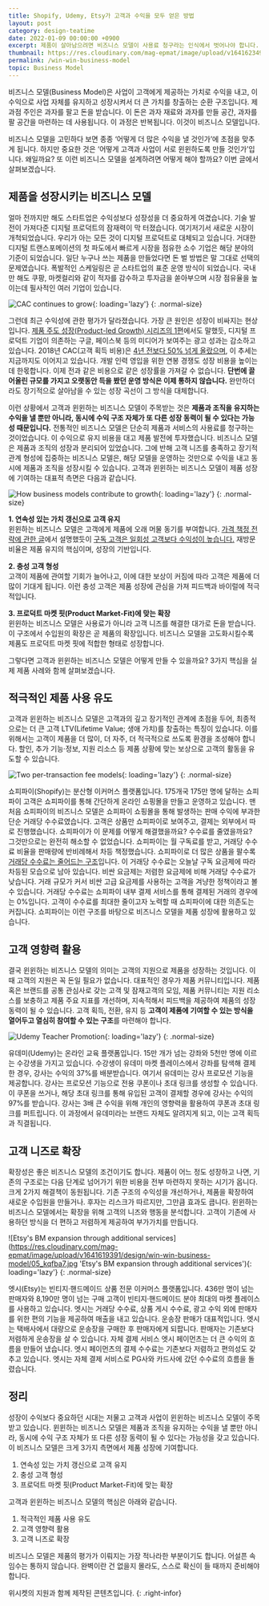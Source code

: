 ```yaml
---
title: Shopify, Udemy, Etsy가 고객과 수익을 모두 얻은 방법
layout: post
category: design-teatime
date: 2022-01-09 00:00:00 +0900
excerpt: 제품이 살아남으려면 비즈니스 모델이 사용료 청구라는 인식에서 벗어나야 합니다. 고객과 윈윈하는 비즈니스 모델의 3가지 조건을 살펴봅니다.
thumbnail: https://res.cloudinary.com/mag-epmat/image/upload/v1641623493/design/win-win-business-model/00_xswbs8.jpg
permalink: /win-win-business-model
topic: Business Model
---
```


비즈니스 모델(Business Model)은 사업이 고객에게 제공하는 가치로 수익을 내고, 이 수익으로 사업 자체를 유지하고 성장시켜서 더 큰 가치를 창출하는 순환 구조입니다. 제과점 주인은 과자를 팔고 돈을 받습니다. 이 돈은 과자 재료와 과자를 만들 공간, 과자를 팔 공간을 마련하는 데 사용됩니다. 이 과정은 반복됩니다. 이것이 비즈니스 모델입니다.

비즈니스 모델을 고민하다 보면 종종 ‘어떻게 더 많은 수익을 낼 것인가’에 초점을 맞추게 됩니다. 하지만 중요한 것은 ‘어떻게 고객과 사업이 서로 윈윈하도록 만들 것인가’입니다. 왜일까요? 또 이런 비즈니스 모델을 설계하려면 어떻게 해야 할까요? 이번 글에서 살펴보겠습니다.

## 제품을 성장시키는 비즈니스 모델

얼마 전까지만 해도 스타트업은 수익성보다 성장성을 더 중요하게 여겼습니다. 기술 발전이 가져다준 디지털 프로덕트의 잠재력이 막 터졌습니다. 여기저기서 새로운 시장이 개척되었습니다. 우리가 아는 모든 것이 디지털 프로덕트로 대체되고 있습니다. 거대한 디지털 트랜스포메이션의 첫 파도에서 빠르게 시장을 점유한 소수 기업은 해당 분야의 기준이 되었습니다. 일단 누구나 쓰는 제품을 만들었다면 돈 벌 방법은 말 그대로 선택의 문제였습니다. 폭발적인 스케일링은 곧 스타트업의 표준 운영 방식이 되었습니다. 국내만 해도 쿠팡, 마켓컬리와 같이 적자를 감수하고 투자금을 쏟아부으며 시장 점유율을 높이는데 필사적인 여러 기업이 있습니다.

![CAC continues to grow](https://res.cloudinary.com/mag-epmat/image/upload/v1641619391/design/win-win-business-model/01_xwjsfv.jpg 'CAC continues to grow'){: loading='lazy'}
{: .normal-size}

그런데 최근 수익성에 관한 평가가 달라졌습니다. 가장 큰 원인은 성장이 비싸지는 현상입니다. <a title='매거진 입맛 - 알아서 팔리는 제품을 만드는 제품 주도 성장(Product-led Growth) 방법론' href='/introduce-product-led-growth' target='_blank' rel='noopener'>제품 주도 성장(Product-led Growth) 시리즈의 1편</a>에서도 말했듯, 디지털 프로덕트 기업이 의존하는 구글, 페이스북 등의 미디어가 보여주는 광고 성과는 감소하고 있습니다. 2018년 CAC(고객 획득 비용)은 <a title='Patrick Campbell(ProfitWell), 2018 - The SaaS Freemium Model: Great for Acquisition, Not for Revenue' href='https://www.profitwell.com/recur/all/state-of-freemium?refer=mag_epmat' target='_blank' rel='noopener'>4년 전보다 50% 넘게 올랐으며</a>, 이 추세는 지금까지도 이어지고 있습니다. 개발 인력 영입을 위한 연봉 경쟁도 성장 비용을 높이는데 한몫합니다. 이제 전과 같은 비용으로 같은 성장률을 가져갈 수 없습니다. **단번에 끌어올린 규모를 가지고 오랫동안 득을 봤던 운영 방식은 이제 통하지 않습니다.** 완만하더라도 장기적으로 살아남을 수 있는 성장 곡선이 그 방식을 대체합니다.

이런 상황에서 고객과 윈윈하는 비즈니스 모델이 주목받는 것은 **제품과 조직을 유지하는 수익을 낼 뿐만 아니라, 동시에 수익 구조 자체가 또 다른 성장 동력이 될 수 있다는 가능성 때문입니다.** 전통적인 비즈니스 모델은 단순히 제품과 서비스의 사용료를 청구하는 것이었습니다. 이 수익으로 유지 비용을 대고 제품 발전에 투자했습니다. 비즈니스 모델은 제품과 조직의 성장과 분리되어 있었습니다. 그에 반해 고객 니즈를 충족하고 장기적 관계 형성에 집중하는 비즈니스 모델은, 해당 모델을 운영하는 것만으로 수익을 내고 동시에 제품과 조직을 성장시킬 수 있습니다. 고객과 윈윈하는 비즈니스 모델이 제품 성장에 기여하는 대표적 측면은 다음과 같습니다.

![How business models contribute to growth](https://res.cloudinary.com/mag-epmat/image/upload/v1641619392/design/win-win-business-model/02_f2rdid.jpg 'How business models contribute to growth'){: loading='lazy'}
{: .normal-size}

**1. 연속성 있는 가치 갱신으로 고객 유지**  
윈윈하는 비즈니스 모델은 고객에게 제품에 오래 머물 동기를 부여합니다. <a title='매거진 입맛 - 결국 가격이 모든 것을 결정한다. 5가지 구독 서비스 가격 책정 전략' href='/pricing-strategies' target='_blank' rel='noopener'>가격 책정 전략에 관한 글</a>에서 설명했듯이 <a title='Erin Dorshorst(Salesforce), 2020 - A Subscription Service can Increase Your Bottom Line' href='https://www.salesforce.com/blog/grow-commerce-subscription-service/?refer=mag_epmat' target='_blank' rel='noopener'>구독 고객은 일회성 고객보다 수익성이 높습니다.</a> 재방문 비율은 제품 유지의 핵심이며, 성장의 기반입니다.

**2. 충성 고객 형성**  
고객이 제품에 관여할 기회가 늘어나고, 이에 대한 보상이 커짐에 따라 고객은 제품에 더 많이 기대게 됩니다. 이런 충성 고객은 제품 성장에 관심을 가져 피드백과 바이럴에 적극적입니다.

**3. 프로덕트 마켓 핏(Product Market-Fit)에 맞는 확장**  
윈윈하는 비즈니스 모델은 사용료가 아니라 고객 니즈를 해결한 대가로 돈을 받습니다. 이 구조에서 수입원의 확장은 곧 제품의 확장입니다. 비즈니스 모델을 고도화시킬수록 제품도 프로덕트 마켓 핏에 적합한 형태로 성장합니다.

그렇다면 고객과 윈윈하는 비즈니스 모델은 어떻게 만들 수 있을까요? 3가지 핵심을 실제 제품 사례와 함께 살펴보겠습니다.

## 적극적인 제품 사용 유도

고객과 윈윈하는 비즈니스 모델은 고객과의 깊고 장기적인 관계에 초점을 두어, 최종적으로는 더 큰 고객 LTV(Lifetime Value; 생애 가치)를 창출하는 특징이 있습니다. 이를 위해서는 고객이 제품을 더 많이, 더 자주, 더 적극적으로 쓰도록 환경을 조성해야 합니다. 할인, 추가 기능·정보, 지원 리소스 등 제품 상황에 맞는 보상으로 고객의 활동을 유도할 수 있습니다.

![Two per-transaction fee models](https://res.cloudinary.com/mag-epmat/image/upload/v1641619391/design/win-win-business-model/03_gpx5tt.jpg 'Two per-transaction fee models'){: loading='lazy'}
{: .normal-size}

쇼피파이(Shopify)는 분산형 이커머스 플랫폼입니다. 175개국 175만 명에 달하는 쇼피파이 고객은 쇼피파이를 통해 간단하게 온라인 쇼핑몰을 만들고 운영하고 있습니다. 맨 처음 쇼피파이의 비즈니스 모델은 쇼피파이 쇼핑몰을 통해 발생하는 판매 수익에 부과한 단순 거래당 수수료였습니다. 고객은 상품만 쇼피파이로 보여주고, 결제는 외부에서 따로 진행했습니다. 쇼피파이가 이 문제를 어떻게 해결했을까요? 수수료를 줄였을까요? 그것만으로는 완전히 해소할 수 없었습니다. 쇼피파이는 월 구독료를 받고, 거래당 수수료 비율을 판매량에 반비례해서 차등 책정했습니다. 쇼피파이로 더 많은 상품을 팔수록 <a title='Chris Hladczuk(Threads by Chris Hlad), 2021 - 🏂 Snowboards to $160 billion biz' href='https://www.getrevue.co/profile/chrishlad/issues/snowboards-to-160-billion-biz-783990?refer=mag_epmat' target='_blank' rel='noopener'>거래당 수수료는 줄어드는 구조</a>입니다. 이 거래당 수수료는 오늘날 구독 요금제에 따라 차등된 모습으로 남아 있습니다. 비싼 요금제는 저렴한 요금제에 비해 거래당 수수료가 낮습니다. 거래 규모가 커서 비싼 고급 요금제를 사용하는 고객을 겨냥한 정책이라고 볼 수 있습니다. 거래당 수수료는 쇼피파이 내부 결제 서비스를 통해 결제된 거래의 경우에는 0%입니다. 고객이 수수료를 최대한 줄이고자 노력할 때 쇼피파이에 대한 의존도는 커집니다. 쇼피파이는 이런 구조를 바탕으로 비즈니스 모델을 제품 성장에 활용하고 있습니다.

## 고객 영향력 활용

결국 윈윈하는 비즈니스 모델의 의미는 고객의 지원으로 제품을 성장하는 것입니다. 이때 고객의 지원은 꼭 돈일 필요가 없습니다. 대표적인 경우가 제품 커뮤니티입니다. 제품 혹은 브랜드를 공통 관심사로 갖는 고객 및 잠재고객의 모임, 제품 커뮤니티는 지원 리소스를 보충하고 제품 주요 지표를 개선하며, 지속적해서 피드백을 제공하여 제품의 성장 동력이 될 수 있습니다. 고객 획득, 전환, 유지 등 **고객이 제품에 기여할 수 있는 방식을 열어두고 열심히 참여할 수 있는 구조**를 마련해야 합니다.

![Udemy Teacher Promotion](https://res.cloudinary.com/mag-epmat/image/upload/v1641619391/design/win-win-business-model/04_qjqumc.jpg 'Udemy Teacher Promotion'){: loading='lazy'}
{: .normal-size}

유데미(Udemy)는 온라인 교육 플랫폼입니다. 15만 개가 넘는 강좌와 5천만 명에 이르는 수강생을 가지고 있습니다. 수강생이 유데미 마켓 플레이스에서 강좌를 탐색해 결제한 경우, 강사는 수익의 37%를 배분받습니다. 여기서 유데미는 강사 프로모션 기능을 제공합니다. 강사는 프로모션 기능으로 전용 쿠폰이나 초대 링크를 생성할 수 있습니다. 이 쿠폰을 쓰거나, 해당 초대 링크를 통해 유입된 고객이 결제할 경우에 강사는 수익의 97%를 받습니다. 강사는 3배 큰 수익을 위해 개인의 영향력을 활용하여 쿠폰과 초대 링크를 퍼트립니다. 이 과정에서 유데미라는 브랜드 자체도 알려지게 되고, 이는 고객 획득과 직결됩니다.

## 고객 니즈로 확장

확장성은 좋은 비즈니스 모델의 조건이기도 합니다. 제품이 어느 정도 성장하고 나면, 기존의 구조로는 다음 단계로 넘어가기 위한 비용을 전부 마련하지 못하는 시기가 옵니다. 크게 2가지 해결책이 동원됩니다. 기존 구조의 수익성을 개선하거나, 제품을 확장하여 새로운 수입원을 만들거나. 후자는 리스크가 따르지만, 그만큼 효과도 큽니다. 윈윈하는 비즈니스 모델에서는 확장을 위해 고객의 니즈와 행동을 분석합니다. 고객이 기존에 사용하던 방식을 더 편하고 저렴하게 제공하여 부가가치를 만듭니다.

![Etsy's BM expansion through additional services](https://res.cloudinary.com/mag-epmat/image/upload/v1641619391/design/win-win-business-model/05_kqfba7.jpg 'Etsy's BM expansion through additional services'){: loading='lazy'}
{: .normal-size}

엣시(Etsy)는 빈티지·핸드메이드 상품 전문 이커머스 플랫폼입니다. 436만 명이 넘는 판매자와 8,190만 명이 넘는 구매 고객이 빈티지·핸드메이드 분야 최대의 마켓 플레이스를 사용하고 있습니다. 엣시는 거래당 수수료, 상품 게시 수수료, 광고 수익 외에 판매자를 위한 편의 기능을 제공하여 매출을 내고 있습니다. 운송장 판매가 대표적입니다. 엣시는 택배사에서 대량으로 운송장을 구매한 후 판매자에게 되팝니다. 판매자는 기존보다 저렴하게 운송장을 살 수 있습니다. 자체 결제 서비스 엣시 페이먼츠는 더 큰 수익의 흐름을 만들어 냈습니다. 엣시 페이먼츠의 결제 수수료는 기존보다 저렴하고 편의성도 갖추고 있습니다. 엣시는 자체 결제 서비스로 PG사와 카드사에 갔던 수수료의 흐름을 돌렸습니다.

## 정리

성장이 수익보다 중요하던 시대는 저물고 고객과 사업이 윈윈하는 비즈니스 모델이 주목받고 있습니다. 윈윈하는 비즈니스 모델은 제품과 조직을 유지하는 수익을 낼 뿐만 아니라, 동시에 수익 구조 자체가 또 다른 성장 동력이 될 수 있다는 가능성을 갖고 있습니다. 이 비즈니스 모델은 크게 3가지 측면에서 제품 성장에 기여합니다.

1. 연속성 있는 가치 갱신으로 고객 유지
2. 충성 고객 형성
3. 프로덕트 마켓 핏(Product Market-Fit)에 맞는 확장

고객과 윈윈하는 비즈니스 모델의 핵심은 아래와 같습니다.

1. 적극적인 제품 사용 유도
2. 고객 영향력 활용
3. 고객 니즈로 확장

비즈니스 모델은 제품의 평가가 이뤄지는 가장 적나라한 부분이기도 합니다. 어설픈 속임수는 통하지 않습니다. 완벽이란 건 없을지 몰라도, 스스로 확신이 들 때까지 준비해야 합니다.

위시켓의 지원과 함께 제작된 콘텐츠입니다.
{: .right-infor}